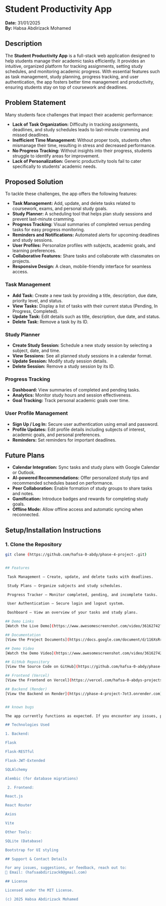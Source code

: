 # Student Productivity App

**Date:** 31/01/2025  
**By:** Habsa Abdirizack Mohamed

## Description

The **Student Productivity App** is a full-stack web application designed to help students manage their academic tasks efficiently. It provides an intuitive, organized platform for tracking assignments, setting study schedules, and monitoring academic progress. With essential features such as task management, study planning, progress tracking, and user authentication, the app fosters better time management and productivity, ensuring students stay on top of coursework and deadlines.

## Problem Statement

Many students face challenges that impact their academic performance:
- **Lack of Task Organization:** Difficulty in tracking assignments, deadlines, and study schedules leads to last-minute cramming and missed deadlines.
- **Inefficient Time Management:** Without proper tools, students often mismanage their time, resulting in stress and decreased performance.
- **No Progress Tracking:** Without insights into their progress, students struggle to identify areas for improvement.
- **Lack of Personalization:** Generic productivity tools fail to cater specifically to students’ academic needs.

## Proposed Solution

To tackle these challenges, the app offers the following features:
- **Task Management:** Add, update, and delete tasks related to coursework, exams, and personal study goals.
- **Study Planner:** A scheduling tool that helps plan study sessions and prevent last-minute cramming.
- **Progress Tracking:** Visual summaries of completed versus pending tasks for easy progress monitoring.
- **Reminders and Notifications:** Automated alerts for upcoming deadlines and study sessions.
- **User Profiles:** Personalize profiles with subjects, academic goals, and learning preferences.
- **Collaborative Features:** Share tasks and collaborate with classmates on projects.
- **Responsive Design:** A clean, mobile-friendly interface for seamless access.


### Task Management
- **Add Task:** Create a new task by providing a title, description, due date, priority level, and status.
- **View Tasks:** Display a list of tasks with their current status (Pending, In Progress, Completed).
- **Update Task:** Edit details such as title, description, due date, and status.
- **Delete Task:** Remove a task by its ID.

### Study Planner
- **Create Study Session:** Schedule a new study session by selecting a subject, date, and time.
- **View Sessions:** See all planned study sessions in a calendar format.
- **Update Session:** Modify study session details.
- **Delete Session:** Remove a study session by its ID.

### Progress Tracking
- **Dashboard:** View summaries of completed and pending tasks.
- **Analytics:** Monitor study hours and session effectiveness.
- **Goal Tracking:** Track personal academic goals over time.

### User Profile Management
- **Sign Up / Log In:** Secure user authentication using email and password.
- **Profile Updates:** Edit profile details including subjects of interest, academic goals, and personal preferences.
- **Reminders:** Set reminders for important deadlines.

## Future Plans

- **Calendar Integration:** Sync tasks and study plans with Google Calendar or Outlook.
- **AI-powered Recommendations:** Offer personalized study tips and recommended schedules based on performance.
- **Peer Collaboration:** Enable formation of study groups to share tasks and notes.
- **Gamification:** Introduce badges and rewards for completing study goals.
- **Offline Mode:** Allow offline access and automatic syncing when reconnected.

## Setup/Installation Instructions

### 1. Clone the Repository
```bash
git clone (https://github.com/hafsa-0-abdy/phase-4-project-.git)


## Features

 Task Management – Create, update, and delete tasks with deadlines.

 Study Plans – Organize subjects and study schedules.

 Progress Tracker – Monitor completed, pending, and incomplete tasks.

 User Authentication – Secure login and logout system.

 Dashboard – View an overview of your tasks and study plans.

## Demo Links
[Watch the Live Demo](https://www.awesomescreenshot.com/video/36162742?key=52cb10f48a9afb840d85bb29dcff0e1f)

## Documentation
[View the Project Documents](https://docs.google.com/document/d/116XsRrb7mrHsT_zBqYtYvydLm85WLItZtnaa8bV98hs/edit?usp=sharing)

## Demo Video
[Watch the Demo Video](https://www.awesomescreenshot.com/video/36162742?key=52cb10f48a9afb840d85bb29dcff0e1f)

## GitHub Repository
[View the Source Code on GitHub](https://github.com/hafsa-0-abdy/phase-4-project-.git)

## Frontend (Vercel)
[View the Frontend on Vercel](https://vercel.com/hafsa-0-abdys-projects/productivityapp/4HTMkyWEABdCea95PqMxXLpj4ecV)

## Backend (Render)
[View the Backend on Render](https://phase-4-project-7ot3.onrender.com)


## known bugs 

The app currently functions as expected. If you encounter any issues, please report them in the repository's Issues section.

## Technologies Used

1. Backend:

Flask

Flask-RESTful

Flask-JWT-Extended

SQLAlchemy

Alembic (for database migrations)

 2. Frontend:

React.js

React Router

Axios

Vite

Other Tools:

SQLite (Database)

Bootstrap for UI styling

## Support & Contact Details

For any issues, suggestions, or feedback, reach out to:
📧 Email: (hafsaabdirizack0@gmail.com)

## License

Licensed under the MIT License.

(c) 2025 Habsa Abdirizack Mohamed

